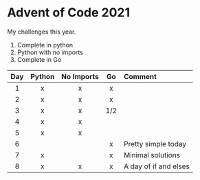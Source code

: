 # Advent of Code 2021

My challenges this year. 
1. Complete in python
2. Python with no imports
3. Complete in Go


Day | Python | No Imports | Go  | Comment |
:-: |:-:     |:-:         |:-:  |:-       |
1   | x      | x          | x   |         |
2   | x      | x          | x   |         |
3   | x      | x          | 1/2 |         |
4   | x      | x          |     |         |
5   | x      | x          |     |         |
6   |        |            | x   | Pretty simple today |
7   | x      |            | x   | Minimal solutions |
8   | x      | x          | x   | A day of if and elses |
